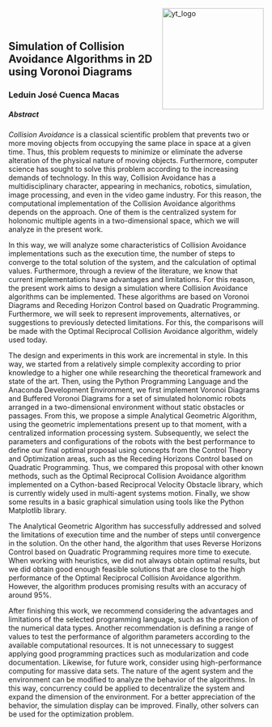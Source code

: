 <img
  src="https://www.yachaytech.edu.ec/wp-content/themes/yachay/images/header/logo-yachaytech.png"
  alt="yt_logo"
  width="200"
  align="right"
/>

<br/>
<br/>

## Simulation of Collision Avoidance Algorithms in 2D using Voronoi Diagrams
### Leduin José Cuenca Macas

##### Abstract

_Collision Avoidance_ is a classical scientific problem that prevents two or more moving objects from occupying the same place in space at a given time. Thus, this problem requests to minimize or eliminate the adverse alteration of the physical nature of moving objects. Furthermore, computer science has sought to solve this problem according to the increasing demands of technology. In this way, Collision Avoidance has a multidisciplinary character, appearing in mechanics, robotics, simulation, image processing, and even in the video game industry. For this reason, the computational implementation of the Collision Avoidance algorithms depends on the approach. One of them is the centralized system for holonomic multiple agents in a two-dimensional space, which we will analyze in the present work.

In this way, we will analyze some characteristics of Collision Avoidance implementations such as the execution time, the number of steps to converge to the total solution of the system, and the calculation of optimal values. Furthermore, through a review of the literature, we know that current implementations have advantages and limitations. For this reason, the present work aims to design a simulation where Collision Avoidance algorithms can be implemented. These algorithms are based on Voronoi Diagrams and Receding Horizon Control based on Quadratic Programming. Furthermore, we will seek to represent improvements, alternatives, or suggestions to previously detected limitations. For this, the comparisons will be made with the Optimal Reciprocal Collision Avoidance algorithm, widely used today.

The design and experiments in this work are incremental in style. In this way, we started from a relatively simple complexity according to prior knowledge to a higher one while researching the theoretical framework and state of the art. Then, using the Python Programming Language and the Anaconda Development Environment, we first implement Voronoi Diagrams and Buffered Voronoi Diagrams for a set of simulated holonomic robots arranged in a two-dimensional environment without static obstacles or passages. From this, we propose a simple Analytical Geometric Algorithm, using the geometric implementations present up to that moment, with a centralized information processing system. Subsequently, we select the parameters and configurations of the robots with the best performance to define our final optimal proposal using concepts from the Control Theory and Optimization areas, such as the Receding Horizons Control based on Quadratic Programming. Thus, we compared this proposal with other known methods, such as the Optimal Reciprocal Collision Avoidance algorithm implemented on a Cython-based Reciprocal Velocity Obstacle library, which is currently widely used in multi-agent systems motion. Finally, we show some results in a basic graphical simulation using tools like the Python Matplotlib library.

The Analytical Geometric Algorithm has successfully addressed and solved the limitations of execution time and the number of steps until convergence in the solution. On the other hand, the algorithm that uses Reverse Horizons Control based on Quadratic Programming requires more time to execute. When working with heuristics, we did not always obtain optimal results, but we did obtain good enough feasible solutions that are close to the high performance of the Optimal Reciprocal Collision Avoidance algorithm. However, the algorithm produces promising results with an accuracy of around 95\%.

After finishing this work, we recommend considering the advantages and limitations of the selected programming language, such as the precision of the numerical data types. Another recommendation is defining a range of values to test the performance of algorithm parameters according to the available computational resources. It is not unnecessary to suggest applying good programming practices such as modularization and code documentation. Likewise, for future work, consider using high-performance computing for massive data sets. The nature of the agent system and the environment can be modified to analyze the behavior of the algorithms. In this way, concurrency could be applied to decentralize the system and expand the dimension of the environment. For a better appreciation of the behavior, the simulation display can be improved. Finally, other solvers can be used for the optimization problem.
